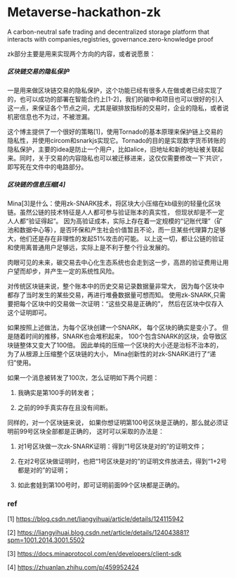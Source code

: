 # Metaverse-hackathon-zk
A carbon-neutral safe trading and decentralized storage platform that interacts with companies,registries, governance.zero-knowledge proof 

zk部分主要是用来实现两个方向的内容，或者说愿景：

##### 区块链交易的隐私保护

一是用来做区块链交易的隐私保护，这个功能已经有很多人在做或者已经实现了的，也可以成功的部署在智能合约上[1-2]，我们的碳中和项目也可以很好的引入这一点，来保证各个节点之间，尤其是碳排放指标的交易时，企业的隐私，或者说机密信息也不为过，不被泄漏。

这个博主提供了一个很好的策略[1]，使用Tornado的基本原理来保护链上交易的隐私性，并使用circom和snarkjs实现它。Tornado的目的是实现数字货币转账的隐私保护，主要的idea是防止一个用户，比如alice，旧地址和新的地址被关联起来。同时，关于交易的内容隐私也可以被迁移进来，这仅仅需要修改一下‘共识’，即写死在文件中的电路部分。

##### 区块链的信息压缩[4]

Mina[3]是什么：使用zk-SNARK技术，将区块大小压缩在kb级别的轻量化区块链。虽然公链的技术特征是人人都可参与验证账本的真实性， 但现状却是不一定人人都“验证得起”。 因为高验证成本，实际上存在着一定规模的“记账代理”（矿池和数据中心等），是否环保和产生社会价值暂且不论，而一旦某些代理算力足够大，他们还是存在非理性的发起51%攻击的可能。 以上这一切，都让公链的验证和使用离普通用户足够远，实际上是不利于整个行业发展的。

肉眼可见的未来，碳交易去中心化生态系统也会走到这一步，高昂的验证费用让用户望而却步，并产生一定的系统性风险。

对传统区块链来说，整个账本中的历史交易记录数据量非常大， 因为每个区块中都存了当时发生的某些交易，再进行堆叠数据量可想而知。 使用zk-SNARK,只需要把每个区块中的交易做一次证明：“这些交易是正确的”， 然后在区块中仅存入这个证明即可。

如果按照上述做法，为每个区块创建一个SNARK， 每个区块的确实是变小了。 但是随着时间的推移，SNARK也会堆积起来， 100个包含SNARK的区块，会导致区块链整体又变大了100倍。 因此单纯的压缩一个区块的大小还是治标不治本的， 为了从根源上压缩整个区块链的大小， Mina创新性的对zk-SNARK进行了“递归”使用。

如果一个消息被转发了100次，怎么证明如下两个问题：

1. 我确实是第100手的转发者；

2. 之前的99手真实存在且没有间断。

同样的，对一个区块链来说， 如果你想证明第100号区块是正确的，那么就必须证明前99号区块全部都是正确的， 这时可以采取的办法是：

1. 对1号区块做一次zk-SNARK证明：得到“1号区块是对的”的证明文件；

2. 在对2号区块做证明时，也把“1号区块是对的”的证明文件放进去，得到“1+2号都是对的”的证明；

3. 如此套娃到第100号时，即可证明前面99个区块都是正确的。





### ref

[1] https://blog.csdn.net/liangyihuai/article/details/124115942

[2] https://liangyihuai.blog.csdn.net/article/details/124043881?spm=1001.2014.3001.5502

[3] https://docs.minaprotocol.com/en/developers/client-sdk

[4] https://zhuanlan.zhihu.com/p/459952424


